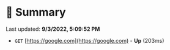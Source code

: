 # 📖 Summary
Last updated: **9/3/2022, 5:09:52 PM**

- `GET` [https://google.com](https://google.com) - **Up** (203ms)
